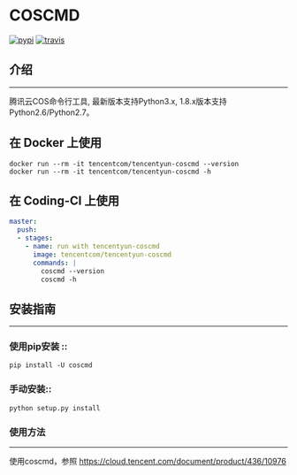 # COSCMD

[![pypi][pypi-img]][pypi-url]
[![travis][travis-img]][travis-url]

[pypi-img]:https://img.shields.io/pypi/v/coscmd.svg
[pypi-url]:https://pypi.org/search/?q=coscmd
[travis-img]:https://travis-ci.org/tencentyun/coscmd.svg?branch=master
[travis-url]:https://travis-ci.org/tencentyun/coscmd

## 介绍
_______

腾讯云COS命令行工具, 最新版本支持Python3.x, 1.8.x版本支持Python2.6/Python2.7。

## 在 Docker 上使用

```shell
docker run --rm -it tencentcom/tencentyun-coscmd --version
docker run --rm -it tencentcom/tencentyun-coscmd -h
```

## 在 Coding-CI 上使用

```yaml
master:
  push:
  - stages:
    - name: run with tencentyun-coscmd
      image: tencentcom/tencentyun-coscmd
      commands: |
        coscmd --version
        coscmd -h
```

## 安装指南
__________

### 使用pip安装 ::

    pip install -U coscmd

### 手动安装::

    python setup.py install

### 使用方法
__________

使用coscmd，参照 https://cloud.tencent.com/document/product/436/10976

